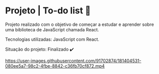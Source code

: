 # Projeto | To-do list :receipt:

Projeto realizado com o objetivo de começar a estudar e aprender sobre uma biblioteca de JavaScript chamada React.

Tecnologias utilizadas: JavaScript com React.

Situação do projeto: Finalizado :heavy_check_mark:

https://user-images.githubusercontent.com/91702874/181404531-080ee5a7-98c2-4fbe-8842-c36fb70cf872.mp4
